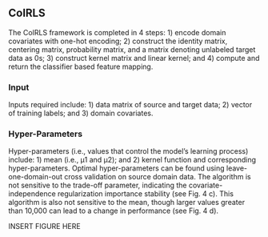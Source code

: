 ## CoIRLS

The CoIRLS framework is completed in 4 steps: 1) encode domain covariates with one-hot encoding; 2) construct the identity matrix, centering matrix, probability matrix, and a matrix denoting unlabeled target data as 0s; 3) construct kernel matrix and linear kernel; and 4) compute and return the classifier based feature mapping. 

### Input
Inputs required include: 1) data matrix of source and target data; 2) vector of training labels; and 3) domain covariates.

### Hyper-Parameters
Hyper-parameters (i.e., values that control the model’s learning process) include: 1) mean (i.e., μ1 and μ2); and 2) kernel function and corresponding hyper-parameters. Optimal hyper-parameters can be found using leave-one-domain-out cross validation on source domain data. 
The algorithm is not sensitive to the trade-off parameter, indicating the covariate-independence regularization importance stability (see Fig. 4 c). This algorithm is also not sensitive to the mean, though larger values greater than 10,000 can lead to a change in performance (see Fig. 4 d). 

INSERT FIGURE HERE